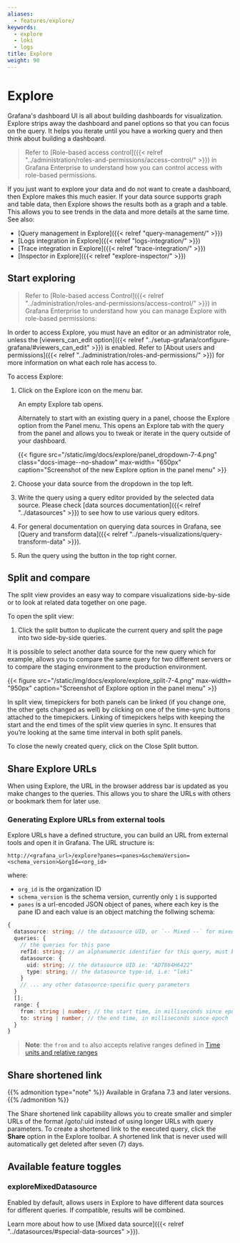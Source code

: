 ```yaml
---
aliases:
  - features/explore/
keywords:
  - explore
  - loki
  - logs
title: Explore
weight: 90
---
```


# Explore

Grafana's dashboard UI is all about building dashboards for visualization. Explore strips away the dashboard and panel options so that you can focus on the query. It helps you iterate until you have a working query and then think about building a dashboard.

> Refer to [Role-based access control]({{< relref "../administration/roles-and-permissions/access-control/" >}}) in Grafana Enterprise to understand how you can control access with role-based permissions.

If you just want to explore your data and do not want to create a dashboard, then Explore makes this much easier. If your data source supports graph and table data, then Explore shows the results both as a graph and a table. This allows you to see trends in the data and more details at the same time. See also:

- [Query management in Explore]({{< relref "query-management/" >}})
- [Logs integration in Explore]({{< relref "logs-integration/" >}})
- [Trace integration in Explore]({{< relref "trace-integration/" >}})
- [Inspector in Explore]({{< relref "explore-inspector/" >}})

## Start exploring

> Refer to [Role-based access Control]({{< relref "../administration/roles-and-permissions/access-control/" >}}) in Grafana Enterprise to understand how you can manage Explore with role-based permissions.

In order to access Explore, you must have an editor or an administrator role, unless the [viewers_can_edit option]({{< relref "../setup-grafana/configure-grafana/#viewers_can_edit" >}}) is enabled. Refer to [About users and permissions]({{< relref "../administration/roles-and-permissions/" >}}) for more information on what each role has access to.

To access Explore:

1. Click on the Explore icon on the menu bar.

   An empty Explore tab opens.

   Alternately to start with an existing query in a panel, choose the Explore option from the Panel menu. This opens an Explore tab with the query from the panel and allows you to tweak or iterate in the query outside of your dashboard.

   {{< figure src="/static/img/docs/explore/panel_dropdown-7-4.png" class="docs-image--no-shadow" max-width= "650px" caption="Screenshot of the new Explore option in the panel menu" >}}

1. Choose your data source from the dropdown in the top left.
1. Write the query using a query editor provided by the selected data source. Please check [data sources documentation]({{< relref "../datasources" >}}) to see how to use various query editors.
1. For general documentation on querying data sources in Grafana, see [Query and transform data]({{< relref "../panels-visualizations/query-transform-data" >}}).
1. Run the query using the button in the top right corner.

## Split and compare

The split view provides an easy way to compare visualizations side-by-side or to look at related data together on one page.

To open the split view:

1. Click the split button to duplicate the current query and split the page into two side-by-side queries.

It is possible to select another data source for the new query which for example, allows you to compare the same query for two different servers or to compare the staging environment to the production environment.

{{< figure src="/static/img/docs/explore/explore_split-7-4.png" max-width= "950px" caption="Screenshot of Explore option in the panel menu" >}}

In split view, timepickers for both panels can be linked (if you change one, the other gets changed as well) by clicking on one of the time-sync buttons attached to the timepickers. Linking of timepickers helps with keeping the start and the end times of the split view queries in sync. It ensures that you’re looking at the same time interval in both split panels.

To close the newly created query, click on the Close Split button.

## Share Explore URLs

When using Explore, the URL in the browser address bar is updated as you make changes to the queries. This allows you to share the URLs with others or bookmark them for later use.

### Generating Explore URLs from external tools

Explore URLs have a defined structure, you can build an URL from external tools and open it in Grafana. The URL structure is:

```
http://<grafana_url>/explore?panes=<panes>&schemaVersion=<schema_version>&orgId=<org_id>
```

where:

- `org_id` is the organization ID
- `schema_version` is the schema version, currently only `1` is supported
- `panes` is a url-encoded JSON object of panes, where each key is the pane ID and each value is an object matching the follwing schema:

```ts
{
  datasource: string; // the datasource UID, or `-- Mixed --` for mixed datasources
  queries: {
    // the queries for this pane
    refId: string; // an alphanumeric identifier for this query, must be unique within the pane, i.e. "A", "B", "C", etc.
    datasource: {
      uid: string; // the datasource UID ie: "AD7864H6422"
      type: string; // the datasource type-id, i.e: "loki"
    }
    // ... any other datasource-specific query parameters
  }
  [];
  range: {
    from: string | number; // the start time, in milliseconds since epoch
    to: string | number; // the end time, in milliseconds since epoch
  }
}
```

> **Note**: the `from` and `to` also accepts relative ranges defined in [Time units and relative ranges](https://grafana.com/docs/grafana/latest/dashboards/use-dashboards/?pg=blog&plcmt=body-txt#time-units-and-relative-ranges)

## Share shortened link

{{% admonition type="note" %}}
Available in Grafana 7.3 and later versions.
{{% /admonition %}}

The Share shortened link capability allows you to create smaller and simpler URLs of the format /goto/:uid instead of using longer URLs with query parameters. To create a shortened link to the executed query, click the **Share** option in the Explore toolbar. A shortened link that is never used will automatically get deleted after seven (7) days.

## Available feature toggles

### exploreMixedDatasource

Enabled by default, allows users in Explore to have different data sources for different queries. If compatible, results will be combined.

Learn more about how to use [Mixed data source]({{< relref "../datasources/#special-data-sources" >}}).
